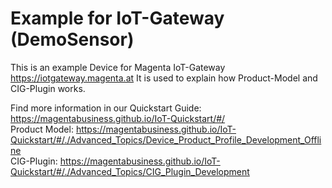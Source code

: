# Example for IoT-Gateway (DemoSensor)

This is an example Device for Magenta IoT-Gateway <https://iotgateway.magenta.at>
It is used to explain how Product-Model and CIG-Plugin works.

Find more information in our Quickstart Guide: <https://magentabusiness.github.io/IoT-Quickstart/#/>  
Product Model: <https://magentabusiness.github.io/IoT-Quickstart/#/./Advanced_Topics/Device_Product_Profile_Development_Offline>  
CIG-Plugin: <https://magentabusiness.github.io/IoT-Quickstart/#/./Advanced_Topics/CIG_Plugin_Development>  
